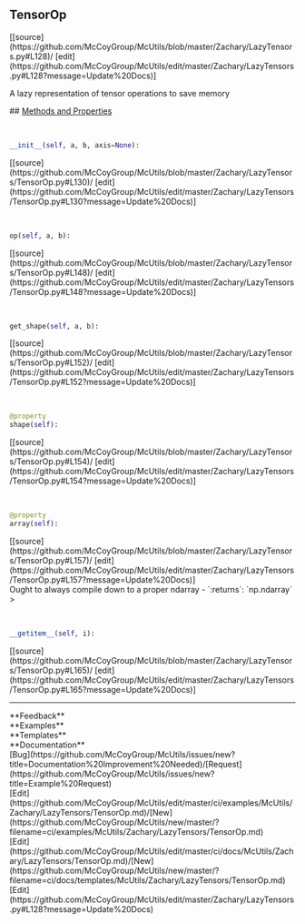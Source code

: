 ## <a id="McUtils.Zachary.LazyTensors.TensorOp">TensorOp</a> 

<div class="docs-source-link" markdown="1">
[[source](https://github.com/McCoyGroup/McUtils/blob/master/Zachary/LazyTensors.py#L128)/
[edit](https://github.com/McCoyGroup/McUtils/edit/master/Zachary/LazyTensors.py#L128?message=Update%20Docs)]
</div>

A lazy representation of tensor operations to save memory







<div class="collapsible-section">
 <div class="collapsible-section collapsible-section-header" markdown="1">
## <a class="collapse-link" data-toggle="collapse" href="#methods" markdown="1"> Methods and Properties</a> <a class="float-right" data-toggle="collapse" href="#methods"><i class="fa fa-chevron-down"></i></a>
 </div>
 <div class="collapsible-section collapsible-section-body collapse show" id="methods" markdown="1">
 
<a id="McUtils.Zachary.LazyTensors.TensorOp.__init__" class="docs-object-method">&nbsp;</a> 
```python
__init__(self, a, b, axis=None): 
```
<div class="docs-source-link" markdown="1">
[[source](https://github.com/McCoyGroup/McUtils/blob/master/Zachary/LazyTensors/TensorOp.py#L130)/
[edit](https://github.com/McCoyGroup/McUtils/edit/master/Zachary/LazyTensors/TensorOp.py#L130?message=Update%20Docs)]
</div>


<a id="McUtils.Zachary.LazyTensors.TensorOp.op" class="docs-object-method">&nbsp;</a> 
```python
op(self, a, b): 
```
<div class="docs-source-link" markdown="1">
[[source](https://github.com/McCoyGroup/McUtils/blob/master/Zachary/LazyTensors/TensorOp.py#L148)/
[edit](https://github.com/McCoyGroup/McUtils/edit/master/Zachary/LazyTensors/TensorOp.py#L148?message=Update%20Docs)]
</div>


<a id="McUtils.Zachary.LazyTensors.TensorOp.get_shape" class="docs-object-method">&nbsp;</a> 
```python
get_shape(self, a, b): 
```
<div class="docs-source-link" markdown="1">
[[source](https://github.com/McCoyGroup/McUtils/blob/master/Zachary/LazyTensors/TensorOp.py#L152)/
[edit](https://github.com/McCoyGroup/McUtils/edit/master/Zachary/LazyTensors/TensorOp.py#L152?message=Update%20Docs)]
</div>


<a id="McUtils.Zachary.LazyTensors.TensorOp.shape" class="docs-object-method">&nbsp;</a> 
```python
@property
shape(self): 
```
<div class="docs-source-link" markdown="1">
[[source](https://github.com/McCoyGroup/McUtils/blob/master/Zachary/LazyTensors/TensorOp.py#L154)/
[edit](https://github.com/McCoyGroup/McUtils/edit/master/Zachary/LazyTensors/TensorOp.py#L154?message=Update%20Docs)]
</div>


<a id="McUtils.Zachary.LazyTensors.TensorOp.array" class="docs-object-method">&nbsp;</a> 
```python
@property
array(self): 
```
<div class="docs-source-link" markdown="1">
[[source](https://github.com/McCoyGroup/McUtils/blob/master/Zachary/LazyTensors/TensorOp.py#L157)/
[edit](https://github.com/McCoyGroup/McUtils/edit/master/Zachary/LazyTensors/TensorOp.py#L157?message=Update%20Docs)]
</div>
Ought to always compile down to a proper ndarray
  - `:returns`: `np.ndarray`
    >


<a id="McUtils.Zachary.LazyTensors.TensorOp.__getitem__" class="docs-object-method">&nbsp;</a> 
```python
__getitem__(self, i): 
```
<div class="docs-source-link" markdown="1">
[[source](https://github.com/McCoyGroup/McUtils/blob/master/Zachary/LazyTensors/TensorOp.py#L165)/
[edit](https://github.com/McCoyGroup/McUtils/edit/master/Zachary/LazyTensors/TensorOp.py#L165?message=Update%20Docs)]
</div>
 </div>
</div>












---


<div markdown="1" class="text-secondary">
<div class="container">
  <div class="row">
   <div class="col" markdown="1">
**Feedback**   
</div>
   <div class="col" markdown="1">
**Examples**   
</div>
   <div class="col" markdown="1">
**Templates**   
</div>
   <div class="col" markdown="1">
**Documentation**   
</div>
   <div class="col" markdown="1">
   
</div>
   <div class="col" markdown="1">
   
</div>
   <div class="col" markdown="1">
   
</div>
</div>
  <div class="row">
   <div class="col" markdown="1">
[Bug](https://github.com/McCoyGroup/McUtils/issues/new?title=Documentation%20Improvement%20Needed)/[Request](https://github.com/McCoyGroup/McUtils/issues/new?title=Example%20Request)   
</div>
   <div class="col" markdown="1">
[Edit](https://github.com/McCoyGroup/McUtils/edit/master/ci/examples/McUtils/Zachary/LazyTensors/TensorOp.md)/[New](https://github.com/McCoyGroup/McUtils/new/master/?filename=ci/examples/McUtils/Zachary/LazyTensors/TensorOp.md)   
</div>
   <div class="col" markdown="1">
[Edit](https://github.com/McCoyGroup/McUtils/edit/master/ci/docs/McUtils/Zachary/LazyTensors/TensorOp.md)/[New](https://github.com/McCoyGroup/McUtils/new/master/?filename=ci/docs/templates/McUtils/Zachary/LazyTensors/TensorOp.md)   
</div>
   <div class="col" markdown="1">
[Edit](https://github.com/McCoyGroup/McUtils/edit/master/Zachary/LazyTensors.py#L128?message=Update%20Docs)   
</div>
   <div class="col" markdown="1">
   
</div>
   <div class="col" markdown="1">
   
</div>
   <div class="col" markdown="1">
   
</div>
</div>
</div>
</div>